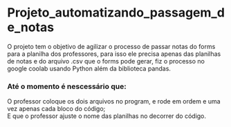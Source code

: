 # Projeto_automatizando_passagem_de_notas
O projeto tem o objetivo de agilizar o processo de passar notas do forms para a planilha dos professores, para isso ele precisa apenas das planilhas de notas e do arquivo .csv que o  forms pode gerar, fiz o processo no google coolab usando Python além da biblioteca pandas.

### Até o momento é nescessário que:
O professor coloque os dois arquivos no program, e rode em ordem e uma vez apenas cada bloco do código;                                                                             
E que o professor ajuste o nome das planilhas no decorrer do código.
